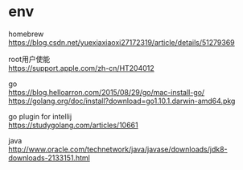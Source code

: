 # env

homebrew  
https://blog.csdn.net/yuexiaxiaoxi27172319/article/details/51279369  

root用户使能  
https://support.apple.com/zh-cn/HT204012  

go  
https://blog.helloarron.com/2015/08/29/go/mac-install-go/  
https://golang.org/doc/install?download=go1.10.1.darwin-amd64.pkg  

go plugin for intellij  
https://studygolang.com/articles/10661  

java  
http://www.oracle.com/technetwork/java/javase/downloads/jdk8-downloads-2133151.html  

